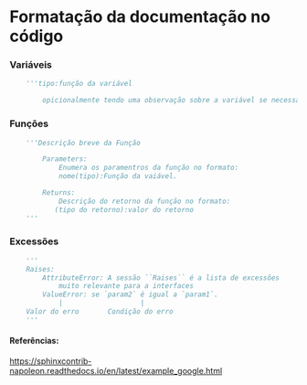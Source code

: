 
# Formatação da documentação no código

### Variáveis
```Python
    '''tipo:função da variável

        opicionalmente tendo uma observação sobre a variável se necessário. '''
```

### Funções
```Python
    '''Descrição breve da Função

        Parameters:
            Enumera os paramentros da função no formato:
            nome(tipo):Função da vaiável.

        Returns:
            Descrição do retorno da função no formato:
           (tipo do retorno):valor do retorno
    '''
```

### Excessões
```Python
    '''
    Raises:
        AttributeError: A sessão ``Raises`` é a lista de excessões
            muito relevante para a interfaces
        ValueError: se `param2` é igual a `param1`.
            |                   |
    Valor do erro       Condição do erro
    '''
```

#### Referências: 
https://sphinxcontrib-napoleon.readthedocs.io/en/latest/example_google.html
